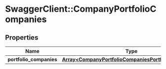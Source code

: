 # SwaggerClient::CompanyPortfolioCompanies

## Properties
Name | Type | Description | Notes
------------ | ------------- | ------------- | -------------
**portfolio_companies** | [**Array&lt;CompanyPortfolioCompaniesPortfolioCompanies&gt;**](CompanyPortfolioCompaniesPortfolioCompanies.md) |  | 


